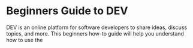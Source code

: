 # Beginners Guide to DEV

DEV is an online platform for software developers to share ideas, discuss topics, and more. This beginners how-to guide will help you understand how to use the 